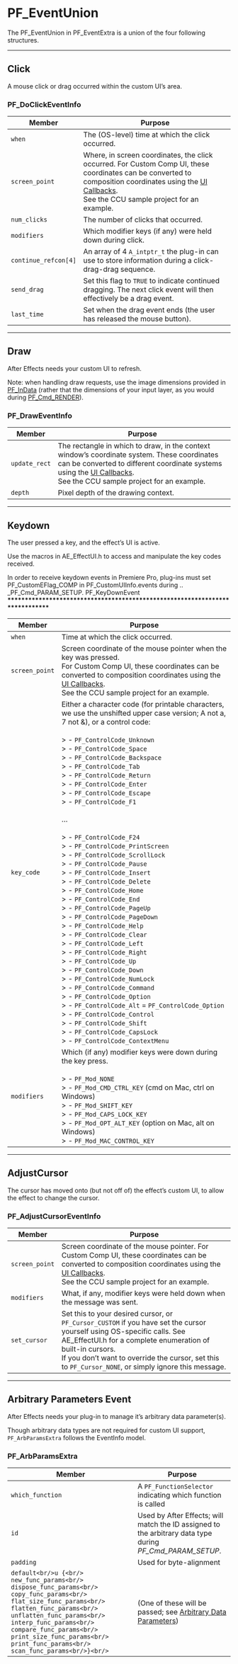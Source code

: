 <a id="effect-ui-events-pf-eventunion"></a>

# PF_EventUnion

The PF_EventUnion in PF_EventExtra is a union of the four following structures.

---

## Click

A mouse click or drag occurred within the custom UI’s area.

### PF_DoClickEventInfo

| **Member**           | **Purpose**                                                                                                                                                                                                                                                 |
|----------------------|-------------------------------------------------------------------------------------------------------------------------------------------------------------------------------------------------------------------------------------------------------------|
| `when`               | The (OS-level) time at which the click occurred.                                                                                                                                                                                                            |
| `screen_point`       | Where, in screen coordinates, the click occurred. For Custom Comp UI, these coordinates can be converted to composition coordinates using the [UI Callbacks](ui-callbacks.md#effect-ui-events-ui-callbacks).<br/>See the CCU sample project for an example. |
| `num_clicks`         | The number of clicks that occurred.                                                                                                                                                                                                                         |
| `modifiers`          | Which modifier keys (if any) were held down during click.                                                                                                                                                                                                   |
| `continue_refcon[4]` | An array of 4 `A_intptr_t` the plug-in can use to store information during a click-drag-drag sequence.                                                                                                                                                      |
| `send_drag`          | Set this flag to `TRUE` to indicate continued dragging. The next click event will then effectively be a drag event.                                                                                                                                         |
| `last_time`          | Set when the drag event ends (the user has released the mouse button).                                                                                                                                                                                      |

---

## Draw

After Effects needs your custom UI to refresh.

Note: when handling draw requests, use the image dimensions provided in [PF_InData](../effect-basics/PF_InData.md#effect-basics-pf-indata) (rather that the dimensions of your input layer, as you would during [PF_Cmd_RENDER](../effect-basics/command-selectors.md#effect-basics-command-selectors-frame-selectors)).

### PF_DrawEventInfo

| **Member**    | **Purpose**                                                                                                                                                                                                                                                           |
|---------------|-----------------------------------------------------------------------------------------------------------------------------------------------------------------------------------------------------------------------------------------------------------------------|
| `update_rect` | The rectangle in which to draw, in the context window’s coordinate system. These coordinates can be converted to different coordinate systems using the [UI Callbacks](ui-callbacks.md#effect-ui-events-ui-callbacks).<br/>See the CCU sample project for an example. |
| `depth`       | Pixel depth of the drawing context.                                                                                                                                                                                                                                   |

---

## Keydown

The user pressed a key, and the effect’s UI is active.

Use the macros in AE_EffectUI.h to access and manipulate the key codes received.

In order to receive keydown events in Premiere Pro, plug-ins must set PF_CustomEFlag_COMP in PF_CustomUIInfo.events during .. \_PF_Cmd_PARAM_SETUP.
PF_KeyDownEvent
**\*\*\*\*\*\*\*\*\*\*\*\*\*\*\*\*\*\*\*\*\*\*\*\*\*\*\*\*\*\*\*\*\*\*\*\*\*\*\*\*\*\*\*\*\*\*\*\*\*\*\*\*\*\*\*\*\*\*\*\*\*\*\*\*\*\*\*\*\*\*\*\*\*\*\*\***

| **Member**     | **Purpose**                                                                                                                                                                                                                                                                                                                                                                                                                                                                                                                                                                                                                                                                                                                                                                                                                                                                                                                                                                                                                                                                                                                                                                                                                             |
|----------------|-----------------------------------------------------------------------------------------------------------------------------------------------------------------------------------------------------------------------------------------------------------------------------------------------------------------------------------------------------------------------------------------------------------------------------------------------------------------------------------------------------------------------------------------------------------------------------------------------------------------------------------------------------------------------------------------------------------------------------------------------------------------------------------------------------------------------------------------------------------------------------------------------------------------------------------------------------------------------------------------------------------------------------------------------------------------------------------------------------------------------------------------------------------------------------------------------------------------------------------------|
| `when`         | Time at which the click occurred.                                                                                                                                                                                                                                                                                                                                                                                                                                                                                                                                                                                                                                                                                                                                                                                                                                                                                                                                                                                                                                                                                                                                                                                                       |
| `screen_point` | Screen coordinate of the mouse pointer when the key was pressed.<br/>For Custom Comp UI, these coordinates can be converted to composition coordinates using the [UI Callbacks](ui-callbacks.md#effect-ui-events-ui-callbacks).<br/>See the CCU sample project for an example.                                                                                                                                                                                                                                                                                                                                                                                                                                                                                                                                                                                                                                                                                                                                                                                                                                                                                                                                                          |
| `key_code`     | Either a character code (for printable characters, we use the unshifted upper case version; A not a, 7 not &), or a control code:<br/><br/>> - `PF_ControlCode_Unknown`<br/>> - `PF_ControlCode_Space`<br/>> - `PF_ControlCode_Backspace`<br/>> - `PF_ControlCode_Tab`<br/>> - `PF_ControlCode_Return`<br/>> - `PF_ControlCode_Enter`<br/>> - `PF_ControlCode_Escape`<br/>> - `PF_ControlCode_F1`<br/><br/>…<br/><br/>> - `PF_ControlCode_F24`<br/>> - `PF_ControlCode_PrintScreen`<br/>> - `PF_ControlCode_ScrollLock`<br/>> - `PF_ControlCode_Pause`<br/>> - `PF_ControlCode_Insert`<br/>> - `PF_ControlCode_Delete`<br/>> - `PF_ControlCode_Home`<br/>> - `PF_ControlCode_End`<br/>> - `PF_ControlCode_PageUp`<br/>> - `PF_ControlCode_PageDown`<br/>> - `PF_ControlCode_Help`<br/>> - `PF_ControlCode_Clear`<br/>> - `PF_ControlCode_Left`<br/>> - `PF_ControlCode_Right`<br/>> - `PF_ControlCode_Up`<br/>> - `PF_ControlCode_Down`<br/>> - `PF_ControlCode_NumLock`<br/>> - `PF_ControlCode_Command`<br/>> - `PF_ControlCode_Option`<br/>> - `PF_ControlCode_Alt` = `PF_ControlCode_Option`<br/>> - `PF_ControlCode_Control`<br/>> - `PF_ControlCode_Shift`<br/>> - `PF_ControlCode_CapsLock`<br/>> - `PF_ControlCode_ContextMenu` |
| `modifiers`    | Which (if any) modifier keys were down during the key press.<br/><br/>> - `PF_Mod_NONE`<br/>> - `PF_Mod_CMD_CTRL_KEY` (cmd on Mac, ctrl on Windows)<br/>> - `PF_Mod_SHIFT_KEY`<br/>> - `PF_Mod_CAPS_LOCK_KEY`<br/>> - `PF_Mod_OPT_ALT_KEY` (option on Mac, alt on Windows)<br/>> - `PF_Mod_MAC_CONTROL_KEY`                                                                                                                                                                                                                                                                                                                                                                                                                                                                                                                                                                                                                                                                                                                                                                                                                                                                                                                             |

---

## AdjustCursor

The cursor has moved onto (but not off of) the effect’s custom UI, to allow the effect to change the cursor.

### PF_AdjustCursorEventInfo

| **Member**     | **Purpose**                                                                                                                                                                                                                                                                                      |
|----------------|--------------------------------------------------------------------------------------------------------------------------------------------------------------------------------------------------------------------------------------------------------------------------------------------------|
| `screen_point` | Screen coordinate of the mouse pointer. For Custom Comp UI, these coordinates can be converted to composition coordinates using the [UI Callbacks](ui-callbacks.md#effect-ui-events-ui-callbacks).<br/>See the CCU sample project for an example.                                                |
| `modifiers`    | What, if any, modifier keys were held down when the message was sent.                                                                                                                                                                                                                            |
| `set_cursor`   | Set this to your desired cursor, or `PF_Cursor_CUSTOM` if you have set the cursor yourself using OS-specific calls. See AE_EffectUI.h for a complete enumeration of built-in cursors.<br/>If you don’t want to override the cursor, set this to `PF_Cursor_NONE`, or simply ignore this message. |

---

## Arbitrary Parameters Event

After Effects needs your plug-in to manage it’s arbitrary data parameter(s).

Though arbitrary data types are not required for custom UI support, `PF_ArbParamsExtra` follows the EventInfo model.

### PF_ArbParamsExtra

| **Member**                                                                                                                                                                                                                                                                                                               | **Purpose**                                                                                                                                             |
|--------------------------------------------------------------------------------------------------------------------------------------------------------------------------------------------------------------------------------------------------------------------------------------------------------------------------|---------------------------------------------------------------------------------------------------------------------------------------------------------|
| `which_function`                                                                                                                                                                                                                                                                                                         | A `PF_FunctionSelector` indicating which function is called                                                                                             |
| `id`                                                                                                                                                                                                                                                                                                                     | Used by After Effects; will match the ID assigned to the arbitrary data type during *PF_Cmd_PARAM_SETUP*.                                               |
| `padding`                                                                                                                                                                                                                                                                                                                | Used for byte-alignment                                                                                                                                 |
| ```default<br/>u {<br/>  new_func_params<br/>  dispose_func_params<br/>  copy_func_params<br/>  flat_size_func_params<br/>  flatten_func_params<br/>  unflatten_func_params<br/>  interp_func_params<br/>  compare_func_params<br/>  print_size_func_params<br/>  print_func_params<br/>  scan_func_params<br/>}<br/>``` | (One of these will be passed; see [Arbitrary Data Parameters](../effect-details/arbitrary-data-parameters.md#effect-details-arbitrary-data-parameters)) |
